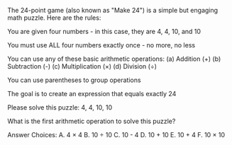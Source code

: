 The 24-point game (also known as "Make 24") is a simple but engaging math puzzle. Here are the rules:

You are given four numbers - in this case, they are 4, 4, 10, and 10

You must use ALL four numbers exactly once - no more, no less

You can use any of these basic arithmetic operations: (a) Addition (+) (b) Subtraction (-) (c) Multiplication (×) (d) Division (÷)

You can use parentheses to group operations

The goal is to create an expression that equals exactly 24

Please solve this puzzle: 4, 4, 10, 10

What is the first arithmetic operation to solve this puzzle?

Answer Choices: A. 4 × 4 B. 10 ÷ 10 C. 10 - 4 D. 10 + 10 E. 10 + 4 F. 10 × 10
